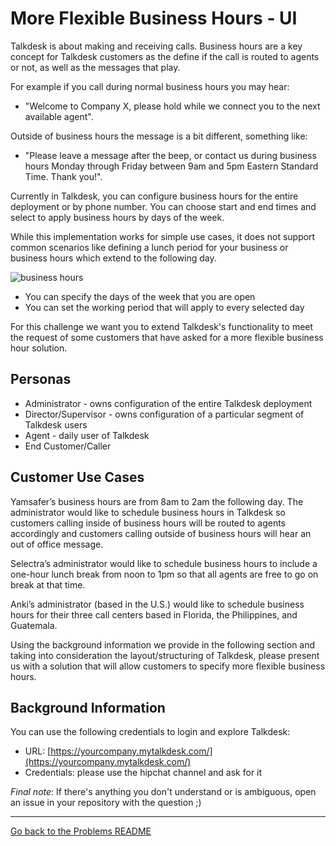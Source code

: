 # More Flexible Business Hours - UI

Talkdesk is about making and receiving calls. Business hours are a key concept for Talkdesk customers as the define if the call is routed to agents or not, as well as the messages that play.

For example if you call during normal business hours you may hear:

- "Welcome to Company X, please hold while we connect you to the next available agent".

Outside of business hours the message is a bit different, something like:

- "Please leave a message after the beep, or contact us during business hours Monday through Friday between 9am and 5pm Eastern Standard Time. Thank you!".

Currently in Talkdesk, you can configure business hours for the entire deployment or by phone number. You can choose start and end times and select to apply business hours by days of the week.

While this implementation works for simple use cases, it does not support common scenarios like defining a lunch period for your business or business hours which extend to the following day.

![business hours](https://s3.amazonaws.com/f.cl.ly/items/0w2k3Q28093M2m1A2x38/Screenshot%202015-08-28%2020.33.26.png)

- You can specify the days of the week that you are open
- You can set the working period that will apply to every selected day

For this challenge we want you to extend Talkdesk's functionality to meet the request of some customers that have asked for a more flexible business hour solution.

## Personas
- Administrator - owns configuration of the entire Talkdesk deployment
- Director/Supervisor - owns configuration of a particular segment of Talkdesk users
- Agent - daily user of Talkdesk
- End Customer/Caller

## Customer Use Cases

Yamsafer’s business hours are from 8am to 2am the following day. The administrator would like to schedule business hours in Talkdesk so customers calling inside of business hours will be routed to agents accordingly and customers calling outside of business hours will hear an out of office message.

Selectra’s administrator would like to schedule business hours to include a one-hour lunch break from noon to 1pm so that all agents are free to go on break at that time.

Anki’s administrator (based in the U.S.) would like to schedule business hours for their three call centers based in Florida, the Philippines, and Guatemala. 

Using the background information we provide in the following section and taking into consideration the layout/structuring of Talkdesk, please present us with a solution that will allow customers to specify more flexible business hours.

## Background Information

You can use the following credentials to login and explore Talkdesk:

- URL: [https://yourcompany.mytalkdesk.com/](https://yourcompany.mytalkdesk.com/)
- Credentials: please use the hipchat channel and ask for it

*Final note*: If there's anything you don't understand or is ambiguous, open an issue in your repository with the question ;) 

---

[Go back to the Problems README](../README.md)
